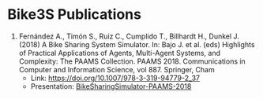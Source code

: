 # Bike3S Publications
1. Fernández A., Timón S., Ruiz C., Cumplido T., Billhardt H., Dunkel J. (2018) A Bike Sharing System Simulator. In: Bajo J. et al. (eds) Highlights of Practical Applications of Agents, Multi-Agent Systems, and Complexity: The PAAMS Collection. PAAMS 2018. Communications in Computer and Information Science, vol 887. Springer, Cham
    - Link: <https://doi.org/10.1007/978-3-319-94779-2_37>
    - Presentation: [BikeSharingSimulator-PAAMS-2018](pdf/Bike3S-SCIA-PAAMS2018.pdf)
